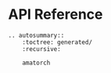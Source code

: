 # API Reference

```{eval-rst}
.. autosummary::
    :toctree: generated/
    :recursive:

    amatorch
```


